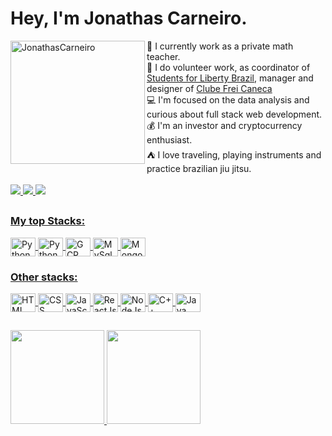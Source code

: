 # Hey, I'm Jonathas Carneiro.

<img align="left" height="197em" width="215em" alt="JonathasCarneiro" src="https://i.giphy.com/media/dWesBcTLavkZuG35MI/giphy.webp">
👔 I currently work as a private math teacher. <br>
💼 I do volunteer work, as coordinator of <a href="https://studentsforliberty.org/brazil/">Students for Liberty Brazil</a>, manager and designer of <a href="https://www.instagram.com/clubefreicaneca/"> Clube Frei Caneca</a> <br>
💻 I'm focused on the data analysis and curious about full stack web development. <br>
💰 I'm an investor and cryptocurrency enthusiast. <br>
⛺ I love traveling, playing instruments and practice brazilian jiu jitsu. <br> <br>

<div>
    <a href="https://www.linkedin.com/in/sahtcarneiro" target="_blank"> <img src="https://img.shields.io/badge/LinkedIn-0077B5?style=for-the-badge&logo=linkedin&logoColor=white"> </a>
    <a href="https://www.instagram.com/sahtcarneiro/" target="_blank"> <img src="https://img.shields.io/badge/Instagram-E4405F?style=for-the-badge&logo=instagram&logoColor=white">
    <a href="https://www.cloudskillsboost.google/public_profiles/02e7bd24-ca53-4ddd-8e9e-e04e359893b2" target="_blank"> <img src="https://img.shields.io/badge/Google_Cloud-4285F4?style=for-the-badge&logo=google-cloud&logoColor=white">
</div>
    
##
    
<div>
    
   ### My top Stacks:
   
   <img align="center" height="30" width="40" alt="Python" src="https://cdn.jsdelivr.net/gh/devicons/devicon/icons/python/python-original.svg">
   <img align="center" height="30" width="40" alt="PythonPandas" src="https://cdn.jsdelivr.net/gh/devicons/devicon/icons/pandas/pandas-original.svg">
   <img align="center" height="30" width="40" alt="GCP" src="https://cdn.jsdelivr.net/gh/devicons/devicon/icons/googlecloud/googlecloud-original.svg">
   <img align="center" height="30" width="40" alt="MySql" src="https://cdn.jsdelivr.net/gh/devicons/devicon/icons/mysql/mysql-original.svg">
   <img align="center" height="30" width="40" alt="MongolDB" src="https://cdn.jsdelivr.net/gh/devicons/devicon/icons/mongodb/mongodb-original.svg">
    
   ### Other stacks:
    
   <img align="center" height="30" width="40" alt="HTML" src="https://cdn.jsdelivr.net/gh/devicons/devicon/icons/html5/html5-original.svg">
   <img align="center" height="30" width="40" alt="CSS" src="https://cdn.jsdelivr.net/gh/devicons/devicon/icons/css3/css3-original.svg">
   <img align="center" height="30" width="40" alt="JavaScript" src="https://cdn.jsdelivr.net/gh/devicons/devicon/icons/javascript/javascript-original.svg">
   <img align="center" height="30" width="40" alt="ReactJs" src="https://cdn.jsdelivr.net/gh/devicons/devicon/icons/react/react-original.svg">
   <img align="center" height="30" width="40" alt="NodeJs" src="https://cdn.jsdelivr.net/gh/devicons/devicon/icons/nodejs/nodejs-original.svg" >
   <img align="center" height="30" width="40" alt="C++" src="https://cdn.jsdelivr.net/gh/devicons/devicon/icons/cplusplus/cplusplus-original.svg">
   <img align="center" height="30" width="40" alt="Java" src="https://cdn.jsdelivr.net/gh/devicons/devicon/icons/java/java-original.svg" >
</div>  

##

<div>
  <a href="https://github.com/sahtcarneiro">
  <img height="150em"  src="https://github-readme-stats.vercel.app/api?username=sahtcarneiro&show_icons=true&theme=vue-dark">
  <img height="150em"  src="https://github-readme-stats.vercel.app/api/top-langs/?username=sahtcarneiro&layout=compact&theme=vue-dark"
</div>

##
